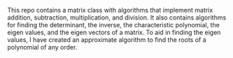 This repo contains a matrix class with algorithms that implement matrix addition, subtraction, multiplication, and division.
It also contains algorithms for finding the determinant, the inverse, the characteristic polynomial, the eigen values, and the eigen vectors of a matrix.
To aid in finding the eigen values, I have created an approximate algorithm to find the roots of a polynomial of any order.
